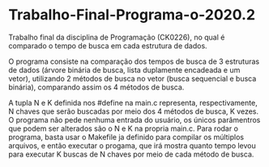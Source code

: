 # Trabalho-Final-Programa-o-2020.2
Trabalho final da disciplina de Programação (CK0226), no qual é comparado o tempo de busca em cada estrutura de dados.

O programa consiste na comparação dos tempos de busca de 3 estruturas de dados (árvore binária de busca, lista duplamente encadeada e um vetor),
utilizando 2 métodos de busca no vetor (busca sequencial e busca binária), comparando assim os 4 métodos de busca.

A tupla N e K definida nos #define na main.c representa, respectivamente, N chaves que serão buscadas por meio dos 4 métodos de busca, K vezes.
O programa não pede nenhuma entrada do usuário, os únicos parâmentros que podem ser alterados são o N e K na propria main.c.
Para rodar o programa, basta usar o Makefile ja definido para compilar os múltiplos arquivos, e então executar o progama, que irá mostra quanto tempo
levou para executar K buscas de N chaves por meio de cada método de busca.
